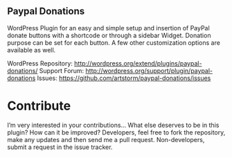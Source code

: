Paypal Donations
----------------

WordPress Plugin for an easy and simple setup and insertion of PayPal donate buttons with a shortcode or through a sidebar Widget. Donation purpose can be set for each button. A few other customization options are available as well.

WordPress Repository: http://wordpress.org/extend/plugins/paypal-donations/
Support Forum:        http://wordpress.org/support/plugin/paypal-donations
Issues:               https://github.com/artstorm/paypal-donations/issues

Contribute
==========
I’m very interested in your contributions... What else deserves to be in this plugin? How can it be improved? Developers, feel free to fork the repository, make any updates and then send me a pull request. Non-developers, submit a request in the issue tracker.
